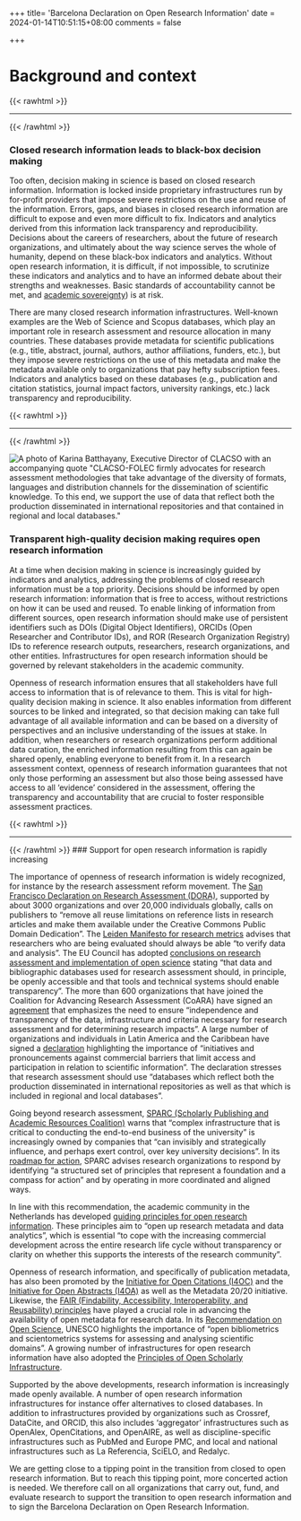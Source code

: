 +++
title= 'Barcelona Declaration on Open Research Information'
date = 2024-01-14T10:51:15+08:00
comments = false

+++

# Background and context
{{< rawhtml >}}
<hr class="small">
{{< /rawhtml >}}

### Closed research information leads to black-box decision making

Too often, decision making in science is based on closed research information. Information is locked inside proprietary infrastructures run by for-profit providers that impose severe restrictions on the use and reuse of the information. Errors, gaps, and biases in closed research information are difficult to expose and even more difficult to fix. Indicators and analytics derived from this information lack transparency and reproducibility. Decisions about the careers of researchers, about the future of research organizations, and ultimately about the way science serves the whole of humanity, depend on these black-box indicators and analytics. Without open research information, it is difficult, if not impossible, to scrutinize these indicators and analytics and to have an informed debate about their strengths and weaknesses. Basic standards of accountability cannot be met, and [academic sovereignty](https://eua.eu/resources/expert-voices/250:safeguarding-academic-and-digital-sovereignty-a-model-for-action.html "https://eua.eu/resources/expert-voices/250:safeguarding-academic-and-digital-sovereignty-a-model-for-action.html")) is at risk.

There are many closed research information infrastructures. Well-known examples are the Web of Science and Scopus databases, which play an important role in research assessment and resource allocation in many countries. These databases provide metadata for scientific publications (e.g., title, abstract, journal, authors, author affiliations, funders, etc.), but they impose severe restrictions on the use of this metadata and make the metadata available only to organizations that pay hefty subscription fees. Indicators and analytics based on these databases (e.g., publication and citation statistics, journal impact factors, university rankings, etc.) lack transparency and reproducibility.

{{< rawhtml >}}
<hr class="small">
{{< /rawhtml >}}

![A photo of Karina Batthayany, Executive Director of CLACSO with an accompanying quote "CLACSO-FOLEC firmly advocates for research assessment methodologies that take advantage of the diversity of formats, languages and distribution channels for the dissemination of scientific knowledge. To this end, we support the use of data that reflect both the production disseminated in international repositories and that contained in regional and local databases."](/images/quote_batthayany.jpg)

### Transparent high-quality decision making requires open research information

At a time when decision making in science is increasingly guided by indicators and analytics, addressing the problems of closed research information must be a top priority. Decisions should be informed by open research information: information that is free to access, without restrictions on how it can be used and reused. To enable linking of information from different sources, open research information should make use of persistent identifiers such as DOIs (Digital Object Identifiers), ORCIDs (Open Researcher and Contributor IDs), and ROR (Research Organization Registry) IDs to reference research outputs, researchers, research organizations, and other entities. Infrastructures for open research information should be governed by relevant stakeholders in the academic community.

Openness of research information ensures that all stakeholders have full access to information that is of relevance to them. This is vital for high-quality decision making in science. It also enables information from different sources to be linked and integrated, so that decision making can take full advantage of all available information and can be based on a diversity of perspectives and an inclusive understanding of the issues at stake. In addition, when researchers or research organizations perform additional data curation, the enriched information resulting from this can again be shared openly, enabling everyone to benefit from it. In a research assessment context, openness of research information guarantees that not only those performing an assessment but also those being assessed have access to all ‘evidence’ considered in the assessment, offering the transparency and accountability that are crucial to foster responsible assessment practices.
 
{{< rawhtml >}}
<hr class="small">
{{< /rawhtml >}} 
### Support for open research information is rapidly increasing

The importance of openness of research information is widely recognized, for instance by the research assessment reform movement. The [San Francisco Declaration on Research Assessment (DORA)](https://sfdora.org/read/ "https://sfdora.org/read/"), supported by about 3000 organizations and over 20,000 individuals globally, calls on publishers to “remove all reuse limitations on reference lists in research articles and make them available under the Creative Commons Public Domain Dedication”. The [Leiden Manifesto for research metrics](https://doi.org/10.1038/520429a "https://doi.org/10.1038/520429a") advises that researchers who are being evaluated should always be able “to verify data and analysis”. The EU Council has adopted [conclusions on research assessment and implementation of open science](https://www.consilium.europa.eu/media/56958/st10126-en22.pdf "https://www.consilium.europa.eu/media/56958/st10126-en22.pdf") stating “that data and bibliographic databases used for research assessment should, in principle, be openly accessible and that tools and technical systems should enable transparency”. The more than 600 organizations that have joined the Coalition for Advancing Research Assessment (CoARA) have signed an [agreement](https://coara.eu/agreement/the-agreement-full-text/ "https://coara.eu/agreement/the-agreement-full-text/") that emphasizes the need to ensure “independence and transparency of the data, infrastructure and criteria necessary for research assessment and for determining research impacts”. A large number of organizations and individuals in Latin America and the Caribbean have signed a [declaration](https://www.clacso.org/en/a-new-research-asessment-towards-a-socially-relevant-science-in-latin-america-and-the-caribbean/ "https://www.clacso.org/en/a-new-research-asessment-towards-a-socially-relevant-science-in-latin-america-and-the-caribbean/") highlighting the importance of “initiatives and pronouncements against commercial barriers that limit access and participation in relation to scientific information”. The declaration stresses that research assessment should use “databases which reflect both the production disseminated in international repositories as well as that which is included in regional and local databases”.

Going beyond research assessment, [SPARC (Scholarly Publishing and Academic Resources Coalition)](https://infrastructure.sparcopen.org/landscape-analysis "https://infrastructure.sparcopen.org/landscape-analysis") warns that “complex infrastructure that is critical to conducting the end-to-end business of the university” is increasingly owned by companies that “can invisibly and strategically influence, and perhaps exert control, over key university decisions”. In its [roadmap for action](https://sparcopen.org/wp-content/uploads/2021/10/2021-Landscape-Analysis-101421.pdf "https://sparcopen.org/wp-content/uploads/2021/10/2021-Landscape-Analysis-101421.pdf"), SPARC advises research organizations to respond by identifying “a structured set of principles that represent a foundation and a compass for action” and by operating in more coordinated and aligned ways.

In line with this recommendation, the academic community in the Netherlands has developed [guiding principles for open research information](https://zenodo.org/doi/10.5281/zenodo.6074943 "https://zenodo.org/doi/10.5281/zenodo.6074943"). These principles aim to “open up research metadata and data analytics”, which is essential “to cope with the increasing commercial development across the entire research life cycle without transparency or clarity on whether this supports the interests of the research community”.

Openness of research information, and specifically of publication metadata, has also been promoted by the [Initiative for Open Citations (I4OC)](https://i4oc.org/ "https://i4oc.org/") and the [Initiative for Open Abstracts (I4OA)](https://i4oa.org/ "https://i4oa.org/") as well as the Metadata 20/20 initiative. Likewise, the [FAIR (Findability, Accessibility, Interoperability,
and Reusability) principles](https://doi.org/10.1038/sdata.2016.18 "https://doi.org/10.1038/sdata.2016.18") have played a crucial role in advancing the availability of open metadata for research data. In its [Recommendation on Open Science](https://doi.org/10.54677/MNMH8546 "https://doi.org/10.54677/MNMH8546"), UNESCO highlights the importance of “open bibliometrics and scientometrics systems for assessing and analysing scientific domains”. A growing number of infrastructures for open research information have also adopted the [Principles of Open Scholarly Infrastructure](https://openscholarlyinfrastructure.org/ "https://openscholarlyinfrastructure.org/").

Supported by the above developments, research information is increasingly made openly available. A number of open research information infrastructures for instance offer alternatives to closed databases. In addition to infrastructures provided by organizations such as Crossref, DataCite, and ORCID, this also includes ‘aggregator’ infrastructures such as OpenAlex, OpenCitations, and OpenAIRE, as well as discipline-specific infrastructures such as PubMed and Europe PMC, and local and national infrastructures such as La Referencia, SciELO, and Redalyc.

We are getting close to a tipping point in the transition from closed to open research information. But to reach this tipping point, more concerted action is needed. We therefore call on all organizations that carry out, fund, and evaluate research to support the transition to open research information and to sign the Barcelona Declaration on Open Research Information.
